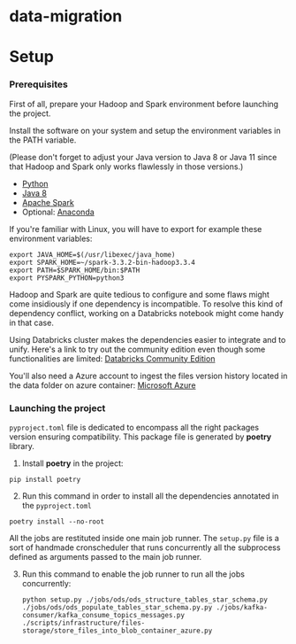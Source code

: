 # data-migration

# Setup
### Prerequisites
First of all, prepare your Hadoop and Spark environment before launching the project.

Install the software on your system and setup the environment variables in the PATH variable.

(Please don't forget to adjust your Java version to Java 8 or Java 11 since that Hadoop and Spark only works flawlessly in those versions.)

* [Python](https://www.python.org/downloads/)
* [Java 8](https://www.oracle.com/technetwork/java/javase/downloads/jre8-downloads-2133155.html)
* [Apache Spark](http://spark.apache.org/downloads.html)
* Optional: [Anaconda](https://www.anaconda.com/distribution/#download-section)

If you're familiar with Linux, you will have to export for example these environment variables:
```
export JAVA_HOME=$(/usr/libexec/java_home)
export SPARK_HOME=~/spark-3.3.2-bin-hadoop3.3.4
export PATH=$SPARK_HOME/bin:$PATH
export PYSPARK_PYTHON=python3
```

Hadoop and Spark are quite tedious to configure and some flaws might come insidiously if one dependency is incompatible.
To resolve this kind of dependency conflict, working on a Databricks notebook might come handy in that case. 

Using Databricks cluster makes the dependencies easier to integrate and to unify.
Here's a link to try out the community edition even though some functionalities are limited: [Databricks Community Edition](https://docs.databricks.com/en/getting-started/community-edition.html)

You'll also need a Azure account to ingest the files version history located in the data folder on azure container: [Microsoft Azure](https://portal.azure.com/)

### Launching the project

``pyproject.toml`` file is dedicated to encompass all the right packages version ensuring compatibility. This package file is generated by **poetry** library.

1. Install **poetry** in the project:
```
pip install poetry
```
2. Run this command in order to install all the dependencies annotated in the ``pyproject.toml``
```
poetry install --no-root
```
All the jobs are restituted inside one main job runner. The ``setup.py`` file is a sort of handmade cronscheduler that runs concurrently all the subprocess defined as arguments passed to the main job runner. 

3. Run this command to enable the job runner to run all the jobs concurrently:
   ```
   python setup.py ./jobs/ods/ods_structure_tables_star_schema.py ./jobs/ods/ods_populate_tables_star_schema.py.py ./jobs/kafka-consumer/kafka_consume_topics_messages.py ./scripts/infrastructure/files-storage/store_files_into_blob_container_azure.py
   ```
